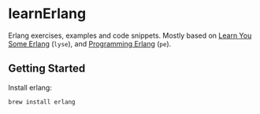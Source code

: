 # learnErlang

Erlang exercises, examples and code snippets. Mostly based on
[Learn You Some Erlang](https://learnyousomeerlang.com/) (`lyse`), and
[Programming Erlang](https://pragprog.com/titles/jaerlang2/programming-erlang-2nd-edition/) (`pe`).

## Getting Started

Install erlang:

    brew install erlang
